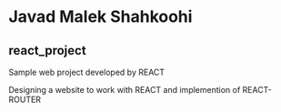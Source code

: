 # Javad Malek Shahkoohi 
## react_project
Sample web project developed by REACT

Designing a website to work with REACT and implemention of REACT-ROUTER
